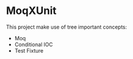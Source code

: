 # MoqXUnit

This project make use of tree important concepts:

- Moq
- Conditional IOC 
- Test Fixture

